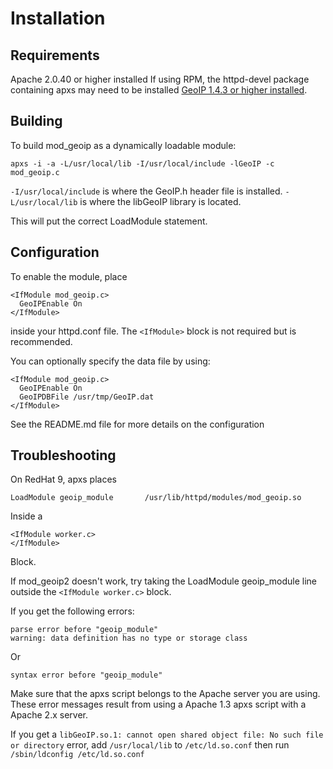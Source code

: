 # Installation

## Requirements

Apache 2.0.40 or higher installed  If using RPM, the httpd-devel package
containing apxs may need to be installed [GeoIP 1.4.3 or higher
installed](https://github.com/maxmind/geoip-api-c/releases).

## Building

To build mod_geoip as a dynamically loadable module:

```
apxs -i -a -L/usr/local/lib -I/usr/local/include -lGeoIP -c mod_geoip.c
```

`-I/usr/local/include` is where the GeoIP.h header file is installed.
`-L/usr/local/lib` is where the libGeoIP library is located.

This will put the correct LoadModule statement.

## Configuration

To enable the module, place

```
<IfModule mod_geoip.c>
  GeoIPEnable On
</IfModule>
```

inside your httpd.conf file. The `<IfModule>` block is not required but is
recommended.

You can optionally specify the data file by using:

```
<IfModule mod_geoip.c>
  GeoIPEnable On
  GeoIPDBFile /usr/tmp/GeoIP.dat
</IfModule>
```


See the README.md file for more details on the configuration

## Troubleshooting

On RedHat 9, apxs places

```
LoadModule geoip_module       /usr/lib/httpd/modules/mod_geoip.so
```

Inside a

```
<IfModule worker.c>
</IfModule>
```
Block.

If mod_geoip2 doesn't work, try taking the LoadModule geoip_module line outside
the `<IfModule worker.c>` block.

If you get the following errors:

```
parse error before "geoip_module"
warning: data definition has no type or storage class
```

Or

```
syntax error before "geoip_module"
```

Make sure that the apxs script belongs to the Apache server you are using.
These error messages result from using a Apache 1.3 apxs script with a Apache
2.x server.

If you get a `libGeoIP.so.1: cannot open shared object file: No such file or
directory` error, add `/usr/local/lib` to `/etc/ld.so.conf` then run
`/sbin/ldconfig /etc/ld.so.conf`
